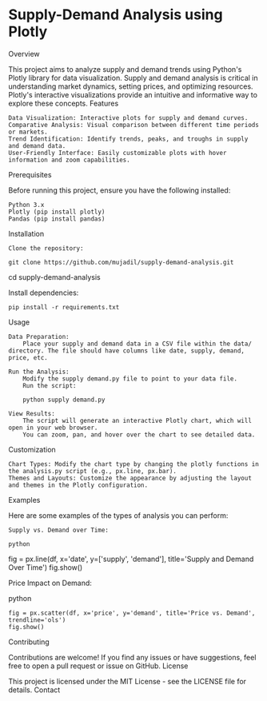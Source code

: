 # Supply-Demand Analysis using Plotly
Overview

This project aims to analyze supply and demand trends using Python's Plotly library for data visualization. Supply and demand analysis is critical in understanding market dynamics, setting prices, and optimizing resources. Plotly's interactive visualizations provide an intuitive and informative way to explore these concepts.
Features

    Data Visualization: Interactive plots for supply and demand curves.
    Comparative Analysis: Visual comparison between different time periods or markets.
    Trend Identification: Identify trends, peaks, and troughs in supply and demand data.
    User-Friendly Interface: Easily customizable plots with hover information and zoom capabilities.

Prerequisites

Before running this project, ensure you have the following installed:

    Python 3.x
    Plotly (pip install plotly)
    Pandas (pip install pandas)

Installation

    Clone the repository:

    git clone https://github.com/mujadil/supply-demand-analysis.git
cd supply-demand-analysis

Install dependencies:


    pip install -r requirements.txt

Usage

    Data Preparation:
        Place your supply and demand data in a CSV file within the data/ directory. The file should have columns like date, supply, demand, price, etc.

    Run the Analysis:
        Modify the supply demand.py file to point to your data file.
        Run the script:

        python supply demand.py

    View Results:
        The script will generate an interactive Plotly chart, which will open in your web browser.
        You can zoom, pan, and hover over the chart to see detailed data.

Customization

    Chart Types: Modify the chart type by changing the plotly functions in the analysis.py script (e.g., px.line, px.bar).
    Themes and Layouts: Customize the appearance by adjusting the layout and themes in the Plotly configuration.

Examples

Here are some examples of the types of analysis you can perform:

    Supply vs. Demand over Time:

    python

fig = px.line(df, x='date', y=['supply', 'demand'], title='Supply and Demand Over Time')
fig.show()

Price Impact on Demand:

python

    fig = px.scatter(df, x='price', y='demand', title='Price vs. Demand', trendline='ols')
    fig.show()

Contributing

Contributions are welcome! If you find any issues or have suggestions, feel free to open a pull request or issue on GitHub.
License

This project is licensed under the MIT License - see the LICENSE file for details.
Contact

